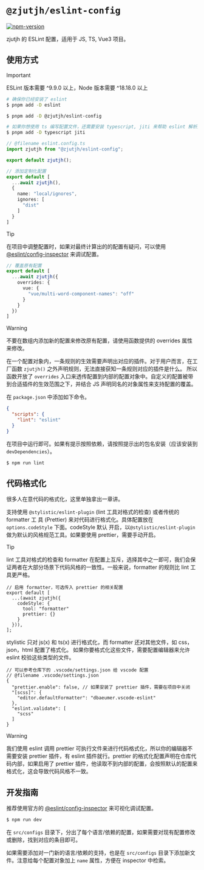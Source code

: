 # `@zjutjh/eslint-config`

[![npm-version](https://img.shields.io/npm/v/%40zjutjh%2Feslint-config
)](https://www.npmjs.com/package/@zjutjh/eslint-config)

zjutjh 的 ESLint 配置，适用于 JS, TS, Vue3 项目。

## 使用方式

> [!IMPORTANT]
> ESLint 版本需要 ^9.9.0 以上，Node 版本需要 ^18.18.0 以上

```sh
# 确保你已经安装了 eslint
$ pnpm add -D eslint

$ pnpm add -D @zjutjh/eslint-config

# 如果你想使用 ts 编写配置文件，还需要安装 typescript, jiti 来帮助 eslint 解析配置
$ pnpm add -D typescript jiti
```

```ts
// @filename eslint.config.ts
import zjutjh from "@zjutjh/eslint-config";

export default zjutjh();
```

```ts
// 添加定制化配置
export default [
  ...await zjutjh(),
  {
    name: "local/ignores",
    ignores: [
      "dist"
    ]
  }
]
```

> [!TIP]
> 在项目中调整配置时，如果对最终计算出的的配置有疑问，可以使用 [@eslint/config-inspector](https://github.com/eslint/config-inspector) 来调试配置。

```ts
// 覆盖原有配置
export default [
  ...await zjutjh({
    overrides: {
      vue: {
        "vue/multi-word-component-names": "off"
      }
    }
  })
]
```

> [!WARNING]
> 不要在数组内添加新的配置来修改原有配置，请使用函数提供的 overrides 属性来修改。
>
> 在一个配置对象内，一条规则的生效需要声明出对应的插件。对于用户而言，在工厂函数 `zjutjh()` 之外声明规则，无法直接获知一条规则对应的插件是什么。
> 所以函数开放了 `overrides` 入口来透传配置到内部的配置对象中。自定义的配置被带到合适插件的生效范围之下，并结合 JS 声明同名的对象属性来支持配置的覆盖。

在 `package.json` 中添加如下命令。

```json
{
  "scripts": {
    "lint": "eslint"
  }
}
```

在项目中运行即可。如果有提示按照依赖，请按照提示出的包名安装（应该安装到 `devDependencies`）。

```sh
$ npm run lint
```

## 代码格式化

很多人在意代码的格式化，这里单独拿出一章讲。

支持使用 `@stylistic/eslint-plugin` (lint 工具对格式的检查) 或者传统的 formatter 工
具 (Prettier) 来对代码进行格式化。具体配置放在 `options.codeStyle` 下面。codeStyle 默认
开启，以`@stylistic/eslint-plugin` 做为默认的风格规范工具。如果要使用 prettier，需要手动开启。

> [!TIP]
> lint 工具对格式的检查和 formatter 在配置上互斥，选择其中之一即可，我们会保证两者在大部分场景下代码风格的一致性。一般来说，formatter 的规则比 lint 工具更严格。

```
// 启用 formatter，可选传入 prettier 的相关配置
export default [
  ...(await zjutjh({
    codeStyle: {
      tool: "formatter"
      prettier: {}
    }
  })),
];
```

stylistic 只对 js(x) 和 ts(x) 进行格式化，而 formatter 还对其他文件，如 css，json，html 配置了格式化。
如果你要格式化这些文件，需要配置编辑器来允许 eslint 校验这些类型的文件。

```jsonc
// 可以参考仓库下的 .vscode/settings.json 给 vscode 配置
// @filename .vscode/settings.json
{
  "prettier.enable": false, // 如果安装了 prettier 插件，需要在项目中关闭
  "[scss]": {
    "editor.defaultFormatter": "dbaeumer.vscode-eslint"
  },
  "eslint.validate": [
    "scss"
  ]
}
```
> [!WARNING]
> 我们使用 eslint 调用 prettier 可执行文件来进行代码格式化，所以你的编辑器不需要安装 prettier 插件，有 eslint 插件就行。prettier 的格式化配置声明在仓库代码内部，如果启用了 prettier 插件，他读取不到内部的配置，会按照默认的配置来格式化，这会导致代码风格不一致。

## 开发指南

推荐使用官方的 [@eslint/config-inspector](https://github.com/eslint/config-inspector) 来可视化调试配置。

```sh
$ npm run dev
```

在 `src/configs` 目录下，分出了每个语言/依赖的配置，如果需要对现有配置修改或删除，找到对应的条目即可。

如果需要添加对一门新的语言/依赖的支持，也是在 `src/configs` 目录下添加新文件。注意给每个配置对象加上 `name` 属性，方便在 inspector 中检索。
